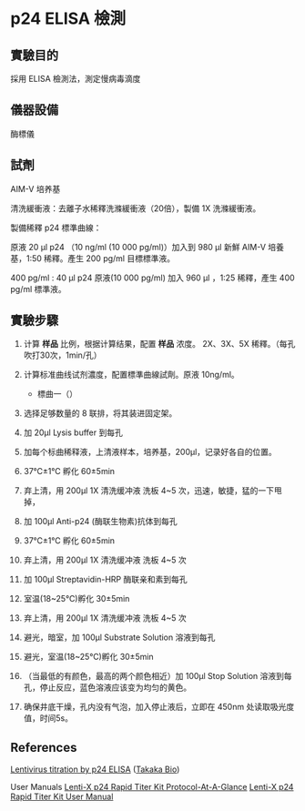 # p24 ELISA 檢測

## 實驗目的

採用 ELISA 檢測法，測定慢病毒滴度

## 儀器設備

酶標儀

## 試劑

AIM-V 培养基

清洗緩衝液：去離子水稀釋洗滌緩衝液（20倍），製備 1X 洗滌緩衝液。

製備稀釋 p24 標準曲線：

原液 20 µl p24 （10 ng/ml (10 000 pg/ml)）加入到 980 µl 新鮮 AIM-V 培養基，1:50 稀釋。產生 200 pg/ml 目標標準液。

400 pg/ml : 40 µl p24 原液(10 000 pg/ml) 加入 960 µl ，1:25 稀釋，產生 400 pg/ml 標準液。



## 實驗步驟

1. 计算 **样品** 比例，根据计算结果，配置 **样品** 浓度。 2X、3X、5X 稀釋。（每孔吹打30次，1min/孔）

2. 计算标准曲线试剂濃度，配置標準曲線試劑。原液 10ng/ml。
    * 標曲一（）


3. 选择足够数量的 8 联排，将其装进固定架。
4. 加 20µl Lysis buffer 到每孔
5. 加每个标曲稀释液，上清液样本，培养基，200µl，记录好各自的位置。
6. 37℃±1℃ 孵化 60±5min
7. 弃上清，用 200µl 1X 清洗缓冲液 洗板 4~5 次，迅速，敏捷，猛的一下甩掉，
8. 加 100µl Anti-p24 (酶联生物素)抗体到每孔
9. 37℃±1℃ 孵化 60±5min
10. 弃上清，用 200µl 1X 清洗缓冲液 洗板 4~5 次
11. 加 100µl Streptavidin-HRP 酶联亲和素到每孔
12. 室温(18~25℃)孵化 30±5min
13. 弃上清，用 200µl 1X 清洗缓冲液 洗板 4~5 次
14. 避光，暗室，加 100µl Substrate Solution 溶液到每孔
15. 避光，室温(18~25℃)孵化 30±5min
16. （当最低的有颜色，最高的两个颜色相近）加 100µl Stop Solution 溶液到每孔，停止反应，蓝色溶液应该变为均匀的黄色。
17. 确保井底干燥，孔内没有气泡，加入停止液后，立即在 450nm 处读取吸光度值，时间5s。

## References

[Lentivirus titration by p24 ELISA](https://www.takarabio.com/products/gene-function/viral-transduction/lentivirus/titration-kits/p24-elisa) ([Takaka Bio](https://www.takarabio.com/))

User Manuals
  [Lenti-X p24 Rapid Titer Kit Protocol-At-A-Glance](https://www.takarabio.com/assets/documents/User%20Manual/Lenti-X%20p24%20Rapid%20Titer%20Kit%20Protocol-At-A-Glance_111716.pdf)
  [Lenti-X p24 Rapid Titer Kit User Manual](https://www.takarabio.com/assets/documents/User%20Manual/Lenti-X%20p24%20Titer%20Kit%20User%20Manual_111616.pdf)  



